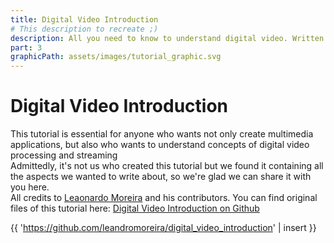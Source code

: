 ```yaml
---
title: Digital Video Introduction
# This description to recreate ;)
description: All you need to know to understand digital video. Written by Leonardo Moreira.
part: 3
graphicPath: assets/images/tutorial_graphic.svg
---
```


# Digital Video Introduction

This tutorial is essential for anyone who wants not only create multimedia applications, but also who wants to understand concepts of digital video processing and streaming
<br/>
Admittedly, it's not us who created this tutorial but we found it containing all the aspects we wanted to write about, so we're glad we can share it with you here.
<br/>
All credits to [Leaonardo Moreira](https://github.com/leandromoreira) and his contributors. You can find original files of this tutorial here: [Digital Video Introduction on Github](https://github.com/leandromoreira/digital_video_introduction)
<br/>

{{ 'https://github.com/leandromoreira/digital_video_introduction' | insert }}
